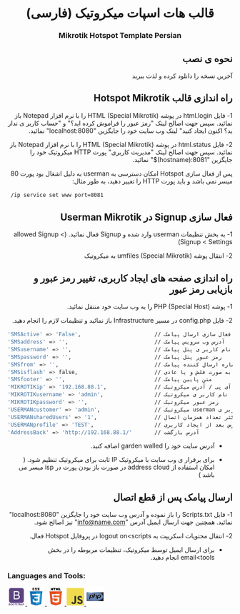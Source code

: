 <h1 align="center">قالب هات اسپات میکروتیک (فارسی)</h1>
<h3 align="center">Mikrotik Hotspot Template Persian</h3>

<div dir="rtl">
 
## نحوه ی نصب

آخرین نسخه را دانلود کرده و لذت ببرید


## راه اندازی قالب Hotspot Mikrotik 


1- فایل html.login در پوشه HTML (Special Mikrotik) را با نرم افزار Notepad باز نمائید. سپس جهت اصالح لینک "رمز عبور را فراموش 
کرده اید؟" و "حساب کاربر ی ندار ید؟ اکنون ایجاد کنید" لینک وب سایت خود را جایگزین "localhost:8080" 
نمائید.

 2- فایل html.status در پوشه HTML (Special Mikrotik) را با نرم افزار Notepad باز نمائید. سپس جهت اصالح لینک "مدیریت کاربری" 
پورت HTTP میکروتیک خود را جایگزین "8081:(hostname)$" نمائید.
 
  پس از فعال سازی Hotspot امکان دسترسی به userman به دلیل اشغال بود پورت 80 میسر نمی باشد و 
باید پورت HTTP را تغییر دهید، به طور مثال:

</div>

```bash
 /ip service set www port=8081
```
 
 <div dir="rtl">
 
## فعال سازی Signup در Userman Mikrotik
 
1- به بخش تنظیمات userman وارد شده و Signup فعال نمائید. (allowed Signup < Signup < Settings)

2- انتقال پوشه umfiles (Special Mikrotik) به میکروتیک 

 ## راه اندازی صفحه های ایجاد کاربری، تغییر رمز عبور و بازیابی رمز عبور
 
 1- پوشه PHP (Special Host) را به وب سایت خود منتقل نمائید.
 
 2- فایل config.php در مسیر Infrastructure باز نمائید و تنظیمات لازم را انجام دهید.
</div>

```bash
'SMSActive' => 'False',                       // فعال یا غیر فعال سازی ارسال پیامک
'SMSaddress' => '',                           // آدرس وب سرویس پیامک
'SMSusername' => '',                          // نام کاربر ی پنل پیامک
'SMSpassword' => '',                          // رمز عبور پنل پیامک 
'SMSfrom' => '',                              // شماره ارسال کننده پیامک
'SMSisflash' => false,                        // نوع ارسال: به صورت فلش و یا عادی
'SMSfooter' => '',                            // متن پایین پیامک
'MIKROTIKip' => '192.168.88.1',               // آی پی / آدرس میکروتیک
'MIKROTIKusername' => 'admin',                // نام کاربر ی میکروتیک
'MIKROTIKpassword' => '',                     // رمز عبور میکروتیک 
'USERMANcustomer' => 'admin',                 // میکروتیک userman نام کاربر ی 
'USERMANsharedUsers' => '1',                  // حداکثر تعداد همزمان اتصال
'USERMANprofile' => 'TEST',                   // پروفایل پیش فرض بعد از ایجاد کاربری
'AddressBack' => 'http://192.168.88.1/'       // آدرس بازگشت
```
 <div dir="rtl">
 
 * آدرس سایت خود را garden walled اضافه کنید.
 
 *  برای برقرار ی وب سایت با میکروتیک IP ثابت برای میکروتیک تنظیم شود. ( امکان استفاده از address cloud در صورت باز 
بودن پورت در isp میسر می باشد )
 
## ارسال پیامک پس از قطع اتصال 

 1- فایل Scripts.txt را باز نموده و آدرس وب سایت خود را جایگزین "localhost:8080" نمائید. همچنین جهت 
ارسال ایمیل آدرس "info@name.com" نیز اصالح شود.
 
 2- انتقال محتویات اسکریپت به logout on<scripts در پروفایل Hotspot فعال.

 * برای ارسال ایمیل توسط میکروتیک، تنظیمات مربوطه را در بخش email<tools انجام دهید.


</div>
 
<h3 align="left">Languages and Tools:</h3>
<p align="left"> <a href="https://getbootstrap.com" target="_blank"> <img src="https://raw.githubusercontent.com/devicons/devicon/master/icons/bootstrap/bootstrap-plain-wordmark.svg" alt="bootstrap" width="40" height="40"/> </a> <a href="https://www.w3schools.com/css/" target="_blank"> <img src="https://raw.githubusercontent.com/devicons/devicon/master/icons/css3/css3-original-wordmark.svg" alt="css3" width="40" height="40"/> </a> <a href="https://www.w3.org/html/" target="_blank"> <img src="https://raw.githubusercontent.com/devicons/devicon/master/icons/html5/html5-original-wordmark.svg" alt="html5" width="40" height="40"/> </a> <a href="https://developer.mozilla.org/en-US/docs/Web/JavaScript" target="_blank"> <img src="https://raw.githubusercontent.com/devicons/devicon/master/icons/javascript/javascript-original.svg" alt="javascript" width="40" height="40"/> </a> <a href="https://www.php.net" target="_blank"> <img src="https://raw.githubusercontent.com/devicons/devicon/master/icons/php/php-original.svg" alt="php" width="40" height="40"/> </a> </p>
